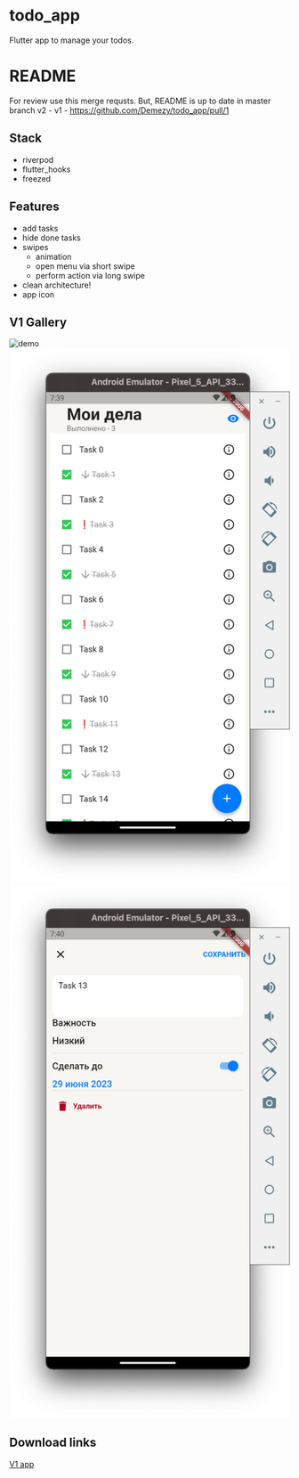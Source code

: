 # todo_app

Flutter app to manage your todos.

# README

For review use this merge requsts. But, README is up to date in master branch
v2 - 
v1 - https://github.com/Demezy/todo_app/pull/1

## Stack

- riverpod
- flutter_hooks
- freezed

## Features
- add tasks
- hide done tasks
- swipes
  - animation
  - open menu via short swipe
  - perform action via long swipe
- clean architecture!
- app icon

## V1 Gallery 

![demo](./docs/v1-demo.gif)
![overview](./docs/v1-overview-screen.png)
![edit](./docs/v1-edit-screen.png)

## Download links
[V1 app](https://github.com/Demezy/todo_app/releases/download/untagged-3ce9b9b2c5f4b54647ff/app-release.apk)

